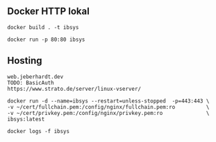 ## Docker HTTP lokal
    docker build . -t ibsys

    docker run -p 80:80 ibsys

## Hosting
    web.jeberhardt.dev
    TODO: BasicAuth
    https://www.strato.de/server/linux-vserver/

    docker run -d --name=ibsys --restart=unless-stopped  -p=443:443 \
    -v ~/cert/fullchain.pem:/config/nginx/fullchain.pem:ro          \
    -v ~/cert/privkey.pem:/config/nginx/privkey.pem:ro              \
    ibsys:latest

    docker logs -f ibsys